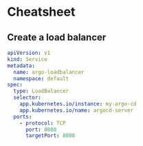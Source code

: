 # Cheatsheet

## Create a load balancer

```yaml
apiVersion: v1
kind: Service
metadata:
  name: argo-loadbalancer
  namespace: default
spec:
  type: LoadBalancer
  selector:
    app.kubernetes.io/instance: my-argo-cd
    app.kubernetes.io/name: argocd-server
  ports:
    - protocol: TCP
      port: 8080
      targetPort: 8080
```
